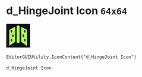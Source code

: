 # d_HingeJoint Icon `64x64`
<img src="/img/d_HingeJoint%20Icon.png" width=64 height=64>

``` CSharp
EditorGUIUtility.IconContent("d_HingeJoint Icon")
```
```
d_HingeJoint Icon
```
